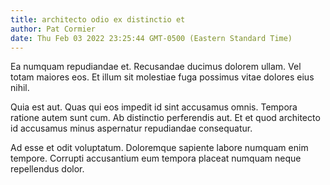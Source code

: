 ```yaml
---
title: architecto odio ex distinctio et
author: Pat Cormier
date: Thu Feb 03 2022 23:25:44 GMT-0500 (Eastern Standard Time)
---
```

Ea numquam repudiandae et. Recusandae ducimus dolorem ullam. Vel totam maiores eos. Et illum sit molestiae fuga possimus vitae dolores eius nihil.

 Quia est aut. Quas qui eos impedit id sint accusamus omnis. Tempora ratione autem sunt cum. Ab distinctio perferendis aut. Et et quod architecto id accusamus minus aspernatur repudiandae consequatur.

 Ad esse et odit voluptatum. Doloremque sapiente labore numquam enim tempore. Corrupti accusantium eum tempora placeat numquam neque repellendus dolor.
